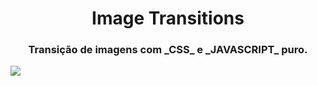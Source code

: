 <h1 align="center">Image Transitions</h1>
<h3 align="center">Transição de imagens com _CSS_ e _JAVASCRIPT_ puro.</h3>
<img src="https://github.com/alexandredev3/image-transitions/blob/master/2020-05-09%2014-33-02.gif"/>
